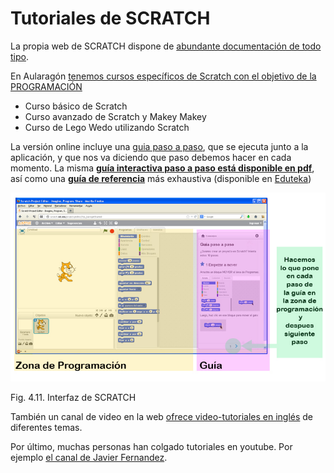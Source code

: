 
# Tutoriales de SCRATCH

La propia web de SCRATCH dispone de [abundante documentación de todo tipo](http://scratch.mit.edu/help/). 

En Aularagón [tenemos cursos específicos de Scratch con el objetivo de la PROGRAMACIÓN](http://aularagon.catedu.es/course/index.php?categoryid=34)

- Curso básico de Scratch
- Curso avanzado de Scratch y Makey Makey
- Curso de Lego Wedo utilizando Scratch

La versión online incluye una [guia paso a paso](http://scratch.mit.edu/projects/editor/?tip_bar=getStarted), que se ejecuta junto a la aplicación, y que nos va diciendo que paso debemos hacer en cada momento. La misma [**guía interactiva paso a paso está disponible en pdf**](http://catedu.es/materialesaularagon2013/herramelabor/mm4/SCRATCHGuiaDeInicio.pdf), así como una [**guía de referencia**](http://catedu.es/materialesaularagon2013/herramelabor/mm4/ScratchGuiaReferencia14.pdf) más exhaustiva (disponible en [Eduteka](http://www.eduteka.org/ScratchGuiaReferencia.php))

![](img/Scratch_guia.jpg)
<td style="text-align: center;">Fig. 4.11. Interfaz de SCRATCH</td>



También un canal de video en la web [ofrece video-tutoriales en inglés](http://scratch.mit.edu/help/videos/) de diferentes temas.

Por último, muchas personas han colgado tutoriales en youtube. Por ejemplo [el canal de Javier Fernandez](http://www.youtube.com/playlist?list=PLC1DF2992C6235307).

